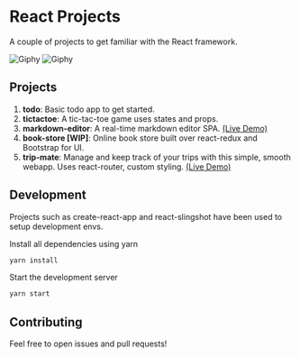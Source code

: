 # React Projects

A couple of projects to get familiar with the React framework.

![Giphy](https://media.giphy.com/media/l0HUhhAtb86vYAHkY/giphy.gif)
![Giphy](https://media.giphy.com/media/26gN147Cy7zF1Mv7y/giphy.gif)


## Projects
1. **todo**: Basic todo app to get started.
2. **tictactoe**: A tic-tac-toe game uses states and props.
3. **markdown-editor**: A real-time markdown editor SPA. [(Live Demo)](https://react-markdown-editor.firebaseapp.com)
4. **book-store [WIP]**: Online book store built over react-redux and Bootstrap for UI.
5. **trip-mate**: Manage and keep track of your trips with this simple, smooth webapp. Uses react-router, custom styling. [(Live Demo)](https://react-trip-mate.firebaseapp.com)

## Development

Projects such as create-react-app and react-slingshot have been used to setup development envs.

Install all dependencies using yarn

```bash
yarn install
```
Start the development server

```bash
yarn start
```


## Contributing

Feel free to open issues and pull requests!

